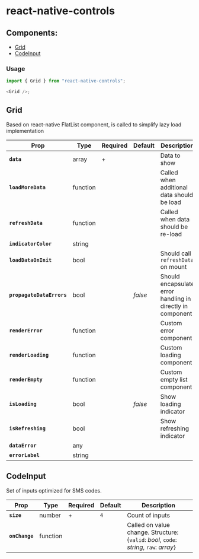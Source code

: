 # react-native-controls

## Components:

- [Grid](#grid)
- [CodeInput](#codeinput)

### Usage

```js
import { Grid } from "react-native-controls";

<Grid />;
```

## Grid

Based on react-native FlatList component, is called to simplify lazy load implementation

| Prop                      | Type     | Required | Default | Description                                                |
| ------------------------- | -------- | -------- | ------- | ---------------------------------------------------------- |
| **`data`**                | array    | +        |         | Data to show                                               |
| **`loadMoreData`**        | function |          |         | Called when additional data should be load                 |
| **`refreshData`**         | function |          |         | Called when data should be re-load                         |
| **`indicatorColor`**      | string   |          |         |                                                            |
| **`loadDataOnInit`**      | bool     |          |         | Should call `refreshData` on mount                         |
| **`propagateDataErrors`** | bool     |          | _false_ | Should encapsulate error handling in directly in component |
| **`renderError`**         | function |          |         | Custom error component                                     |
| **`renderLoading`**       | function |          |         | Custom loading component                                   |
| **`renderEmpty`**         | function |          |         | Custom empty list component                                |
| **`isLoading`**           | bool     |          | _false_ | Show loading indicator                                     |
| **`isRefreshing`**        | bool     |          |         | Show refreshing indicator                                  |
| **`dataError`**           | any      |          |         |                                                            |
| **`errorLabel`**          | string   |          |         |                                                            |

## CodeInput

Set of inputs optimized for SMS codes.

| Prop           | Type     | Required | Default | Description                                                                            |
| -------------- | -------- | -------- | ------- | -------------------------------------------------------------------------------------- |
| **`size`**     | number   | +        | `4`     | Count of inputs                                                                        |
| **`onChange`** | function |          |         | Called on value change. Structure: {`valid`: _bool_, `code`: _string_, `raw`: _array_} |
